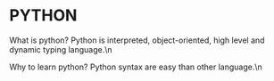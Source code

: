 # PYTHON 

What is python?
Python is interpreted, object-oriented, high level and dynamic typing language.\n

Why to learn python? 
Python syntax are easy than other language.\n


